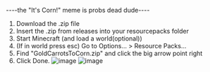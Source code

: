 ----the "It's Corn!" meme is probs dead dude----
1. Download the .zip file
2. Insert the .zip from releases into your resourcepacks folder
3. Start Minecraft (and load a world(optional))
4. (If in world press esc) Go to Options... > Resource Packs...
5. Find "GoldCarrotsToCorn.zip" and click the big arrow point right
6. Click Done.
![image](https://github.com/user-attachments/assets/a9124e1e-24aa-4cae-b0fc-0e38f2e76147)
![image](https://github.com/user-attachments/assets/bc5223ba-06e7-427c-b286-ad8006352c22)
